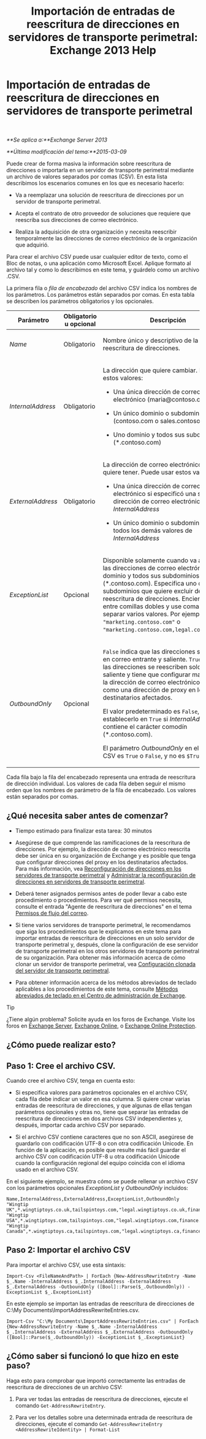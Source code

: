 ﻿---
title: 'Importación de entradas de reescritura de direcciones en servidores de transporte perimetral: Exchange 2013 Help'
TOCTitle: Importación de entradas de reescritura de direcciones en servidores de transporte perimetral
ms:assetid: bd0942c6-9c66-4b4c-b9bc-2f5f783def76
ms:mtpsurl: https://technet.microsoft.com/es-es/library/Bb331966(v=EXCHG.150)
ms:contentKeyID: 61061235
ms.date: 05/22/2018
mtps_version: v=EXCHG.150
ms.translationtype: MT
---

# Importación de entradas de reescritura de direcciones en servidores de transporte perimetral

 

_**Se aplica a:**Exchange Server 2013_

_**Última modificación del tema:**2015-03-09_

Puede crear de forma masiva la información sobre reescritura de direcciones o importarla en un servidor de transporte perimetral mediante un archivo de valores separados por comas (CSV). En esta lista describimos los escenarios comunes en los que es necesario hacerlo:

  - Va a reemplazar una solución de reescritura de direcciones por un servidor de transporte perimetral.

  - Acepta el contrato de otro proveedor de soluciones que requiere que reescriba sus direcciones de correo electrónico.

  - Realiza la adquisición de otra organización y necesita reescribir temporalmente las direcciones de correo electrónico de la organización que adquirió.

Para crear el archivo CSV puede usar cualquier editor de texto, como el Bloc de notas, o una aplicación como Microsoft Excel. Aplique formato al archivo tal y como lo describimos en este tema, y guárdelo como un archivo .CSV.

La primera fila o *fila de encabezado* del archivo CSV indica los nombres de los parámetros. Los parámetros están separados por comas. En esta tabla se describen los parámetros obligatorios y los opcionales.


<table>
<colgroup>
<col style="width: 33%" />
<col style="width: 33%" />
<col style="width: 33%" />
</colgroup>
<thead>
<tr class="header">
<th>Parámetro</th>
<th>Obligatorio u opcional</th>
<th>Descripción</th>
</tr>
</thead>
<tbody>
<tr class="odd">
<td><p><em>Name</em></p></td>
<td><p>Obligatorio</p></td>
<td><p>Nombre único y descriptivo de la entrada de reescritura de direcciones.</p></td>
</tr>
<tr class="even">
<td><p><em>InternalAddress</em></p></td>
<td><p>Obligatorio</p></td>
<td><p>La dirección que quiere cambiar. Puede usar estos valores:</p>
<ul>
<li><p>Una única dirección de correo electrónico (maria@contoso.com)</p></li>
<li><p>Un único dominio o subdominio (contoso.com o sales.contoso.com)</p></li>
<li><p>Uno dominio y todos sus subdominios (*.contoso.com)</p></li>
</ul></td>
</tr>
<tr class="odd">
<td><p><em>ExternalAddress</em></p></td>
<td><p>Obligatorio</p></td>
<td><p>La dirección de correo electrónico final que quiere tener. Puede usar estos valores:</p>
<ul>
<li><p>Una única dirección de correo electrónico si especificó una sola dirección de correo electrónico para <em>InternalAddress</em></p></li>
<li><p>Un único dominio o subdominio para todos los demás valores de <em>InternalAddress</em></p></li>
</ul></td>
</tr>
<tr class="even">
<td><p><em>ExceptionList</em></p></td>
<td><p>Opcional</p></td>
<td><p>Disponible solamente cuando va a reescribir las direcciones de correo electrónico de un dominio y todos sus subdominios (*.contoso.com). Especifica uno o varios subdominios que quiere excluir de la reescritura de direcciones. Encierre el valor entre comillas dobles y use comas para separar varios valores. Por ejemplo, <code>&quot;marketing.contoso.com&quot;</code> o <code>&quot;marketing.contoso.com,legal.contoso.com&quot;</code>.</p></td>
</tr>
<tr class="odd">
<td><p><em>OutboundOnly</em></p></td>
<td><p>Opcional</p></td>
<td><p><code>False</code> indica que las direcciones se escriben en correo entrante y saliente. <code>True</code> indica que las direcciones se reescriben solo en correo saliente y tiene que configurar manualmente la dirección de correo electrónico reescrita como una dirección de proxy en los destinatarios afectados.</p>
<p>El valor predeterminado es <code>False</code>, pero debe establecerlo en <code>True</code> si <em>InternalAddress</em> contiene el carácter comodín (*.contoso.com).</p>
<p>El parámetro <em>OutboundOnly</em> en el archivo CSV es <code>True</code> o <code>False</code>, y no es <code>$True</code> ni <code>$False</code>.</p></td>
</tr>
</tbody>
</table>


Cada fila bajo la fila del encabezado representa una entrada de reescritura de dirección individual. Los valores de cada fila deben seguir el mismo orden que los nombres de parámetro de la fila de encabezado. Los valores están separados por comas.

## ¿Qué necesita saber antes de comenzar?

  - Tiempo estimado para finalizar esta tarea: 30 minutos

  - Asegúrese de que comprende las ramificaciones de la reescritura de direcciones. Por ejemplo, la dirección de correo electrónico reescrita debe ser única en su organización de Exchange y es posible que tenga que configurar direcciones del proxy en los destinatarios afectados. Para más información, vea [Reconfiguración de direcciones en los servidores de transporte perimetral](address-rewriting-on-edge-transport-servers-exchange-2013-help.md) y [Administrar la reconfiguración de direcciones en servidores de transporte perimetral](manage-address-rewriting-on-edge-transport-servers-exchange-2013-help.md).

  - Deberá tener asignados permisos antes de poder llevar a cabo este procedimiento o procedimientos. Para ver qué permisos necesita, consulte el entrada "Agente de reescritura de direcciones" en el tema [Permisos de flujo del correo](mail-flow-permissions-exchange-2013-help.md).

  - Si tiene varios servidores de transporte perimetral, le recomendamos que siga los procedimientos que le explicamos en este tema para importar entradas de reescritura de direcciones en un solo servidor de transporte perimetral y, después, clone la configuración de ese servidor de transporte perimetral en los otros servidores de transporte perimetral de su organización. Para obtener más información acerca de cómo clonar un servidor de transporte perimetral, vea [Configuración clonada del servidor de transporte perimetral](edge-transport-server-cloned-configuration-exchange-2013-help.md).

  - Para obtener información acerca de los métodos abreviados de teclado aplicables a los procedimientos de este tema, consulte [Métodos abreviados de teclado en el Centro de administración de Exchange](keyboard-shortcuts-in-the-exchange-admin-center-exchange-online-protection-help.md).


> [!TIP]
> ¿Tiene algún problema? Solicite ayuda en los foros de Exchange. Visite los foros en <A href="https://go.microsoft.com/fwlink/p/?linkid=60612">Exchange Server</A>, <A href="https://go.microsoft.com/fwlink/p/?linkid=267542">Exchange Online</A>, o <A href="https://go.microsoft.com/fwlink/p/?linkid=285351">Exchange Online Protection</A>.



## ¿Cómo puede realizar esto?

## Paso 1: Cree el archivo CSV.

Cuando cree el archivo CSV, tenga en cuenta esto:

  - Si especifica valores para parámetros opcionales en el archivo CSV, cada fila debe indicar un valor en esa columna. Si quiere crear varias entradas de reescritura de direcciones, y que algunas de ellas tengan parámetros opcionales y otras no, tiene que separar las entradas de reescritura de direcciones en dos archivos CSV independientes y, después, importar cada archivo CSV por separado.

  - Si el archivo CSV contiene caracteres que no son ASCII, asegúrese de guardarlo con codificación UTF-8 o con otra codificación Unicode. En función de la aplicación, es posible que resulte más fácil guardar el archivo CSV con codificación UTF-8 u otra codificación Unicode cuando la configuración regional del equipo coincida con el idioma usado en el archivo CSV.

En el siguiente ejemplo, se muestra cómo se puede rellenar un archivo CSV con los parámetros opcionales *ExceptionList* y *OutboundOnly* incluidos:

    Name,InternalAddress,ExternalAddress,ExceptionList,OutboundOnly
    "Wingtip UK",*.wingtiptoys.co.uk,tailspintoys.com,"legal.wingtiptoys.co.uk,finance.wingtiptoys.co.uk,support.wingtiptoys.co.uk",True
    "Wingtip USA",*.wingtiptoys.com,tailspintoys.com,"legal.wingtiptoys.com,finance.wingtiptoys.com,support.wingtiptoys.com,corp.wingtiptoys.com",True
    "Wingtip Canada",*.wingtiptoys.ca,tailspintoys.com,"legal.wingtiptoys.ca,finance.wingtiptoys.ca,support.wingtiptoys.ca",True

## Paso 2: Importar el archivo CSV

Para importar el archivo CSV, use esta sintaxis:

    Import-Csv <FileNameAndPath> | ForEach {New-AddressRewriteEntry -Name $_.Name -InternalAddress $_.InternalAddress -ExternalAddress $_.ExternalAddress -OutboundOnly ([Bool]::Parse($_.OutboundOnly)) -ExceptionList $_.ExceptionList}

En este ejemplo se importan las entradas de reescritura de direcciones de C:\\My Documents\\ImportAddressRewriteEntries.csv.

    Import-Csv "C:\My Documents\ImportAddressRewriteEntries.csv" | ForEach {New-AddressRewriteEntry -Name $_.Name -InternalAddress $_.InternalAddress -ExternalAddress $_.ExternalAddress -OutboundOnly ([Bool]::Parse($_.OutboundOnly)) -ExceptionList $_.ExceptionList}

## ¿Cómo saber si funcionó lo que hizo en este paso?

Haga esto para comprobar que importó correctamente las entradas de reescritura de direcciones de un archivo CSV:

1.  Para ver todas las entradas de reescritura de direcciones, ejecute el comando `Get-AddressRewriteEntry`.

2.  Para ver los detalles sobre una determinada entrada de reescritura de direcciones, ejecute el comando `Get-AddressRewriteEntry <AddressRewriteIdentity> | Format-List`

